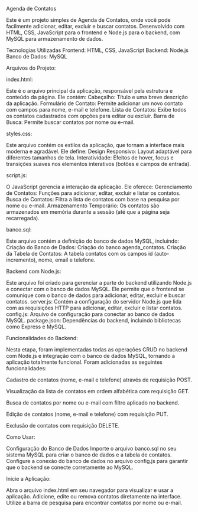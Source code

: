 Agenda de Contatos


Este é um projeto simples de Agenda de Contatos, onde você pode facilmente adicionar, editar, excluir e buscar contatos. Desenvolvido com HTML, CSS, JavaScript para o frontend e Node.js para o backend, com MySQL para armazenamento de dados.

Tecnologias Utilizadas
Frontend: HTML, CSS, JavaScript
Backend: Node.js
Banco de Dados: MySQL

Arquivos do Projeto:

index.html:

Este é o arquivo principal da aplicação, responsável pela estrutura e conteúdo da página. Ele contém:
Cabeçalho: Título e uma breve descrição da aplicação.
Formulário de Contato: Permite adicionar um novo contato com campos para nome, e-mail e telefone.
Lista de Contatos: Exibe todos os contatos cadastrados com opções para editar ou excluir.
Barra de Busca: Permite buscar contatos por nome ou e-mail.

styles.css:

Este arquivo contém os estilos da aplicação, que tornam a interface mais moderna e agradável. Ele define:
Design Responsivo: Layout adaptável para diferentes tamanhos de tela.
Interatividade: Efeitos de hover, focus e transições suaves nos elementos interativos (botões e campos de entrada).

script.js:

O JavaScript gerencia a interação da aplicação. Ele oferece:
Gerenciamento de Contatos: Funções para adicionar, editar, excluir e listar os contatos.
Busca de Contatos: Filtra a lista de contatos com base na pesquisa por nome ou e-mail.
Armazenamento Temporário: Os contatos são armazenados em memória durante a sessão (até que a página seja recarregada).

banco.sql:

Este arquivo contém a definição do banco de dados MySQL, incluindo:
Criação do Banco de Dados: Criação do banco agenda_contatos.
Criação da Tabela de Contatos: A tabela contatos com os campos id (auto-incremento), nome, email e telefone.

Backend com Node.js:

Este arquivo foi criado para gerenciar a parte do backend utilizando Node.js e conectar com o banco de dados MySQL. Ele permite que o frontend se comunique com o banco de dados para adicionar, editar, excluir e buscar contatos.
server.js: Contém a configuração do servidor Node.js que lida com as requisições HTTP para adicionar, editar, excluir e listar contatos.
config.js: Arquivo de configuração para conectar ao banco de dados MySQL.
package.json: Dependências do backend, incluindo bibliotecas como Express e MySQL.

Funcionalidades do Backend:

Nesta etapa, foram implementadas todas as operações CRUD no backend com Node.js e integração com o banco de dados MySQL, tornando a aplicação totalmente funcional. Foram adicionadas as seguintes funcionalidades:

Cadastro de contatos (nome, e-mail e telefone) através de requisição POST.

Visualização da lista de contatos em ordem alfabética com requisição GET.

Busca de contatos por nome ou e-mail com filtro aplicado no backend.

Edição de contatos (nome, e-mail e telefone) com requisição PUT.

Exclusão de contatos com requisição DELETE.

Como Usar:

Configuração do Banco de Dados
Importe o arquivo banco.sql no seu sistema MySQL para criar o banco de dados e a tabela de contatos.
Configure a conexão do banco de dados no arquivo config.js para garantir que o backend se conecte corretamente ao MySQL.

Inicie a Aplicação:

Abra o arquivo index.html em seu navegador para visualizar e usar a aplicação.
Adicione, edite ou remova contatos diretamente na interface.
Utilize a barra de pesquisa para encontrar contatos por nome ou e-mail.
